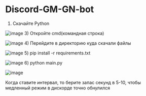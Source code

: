 # Discord-GM-GN-bot

1) Скачайте Python

![image](https://github.com/MaloyMeee/Discord-GM-GN-bot/assets/59707245/3fdb819f-f059-4d58-8f00-57e8b24782c3)
3) Откройте cmd(командная строка)

![image](https://github.com/MaloyMeee/Discord-GM-GN-bot/assets/59707245/640a356e-8560-4992-bc87-f5a2005af03c)
4) Перейдите в директорию куда скачали файлы

![image](https://github.com/MaloyMeee/Discord-GM-GN-bot/assets/59707245/2619b0b1-0f0e-44f7-b5df-171af488bf2d)
5) pip install -r requirements.txt

![image](https://github.com/MaloyMeee/Discord-GM-GN-bot/assets/59707245/48f07bdf-f514-4d0f-bc8e-e160b526d38a)
6) python main.py

![image](https://github.com/MaloyMeee/Discord-GM-GN-bot/assets/59707245/ff4ffc4c-b979-4473-9d34-0e458aa0e889)

Когда ставите интервал, то берите запас секунд в 5-10, чтобы медленный режим в дискорде точно обнулился
